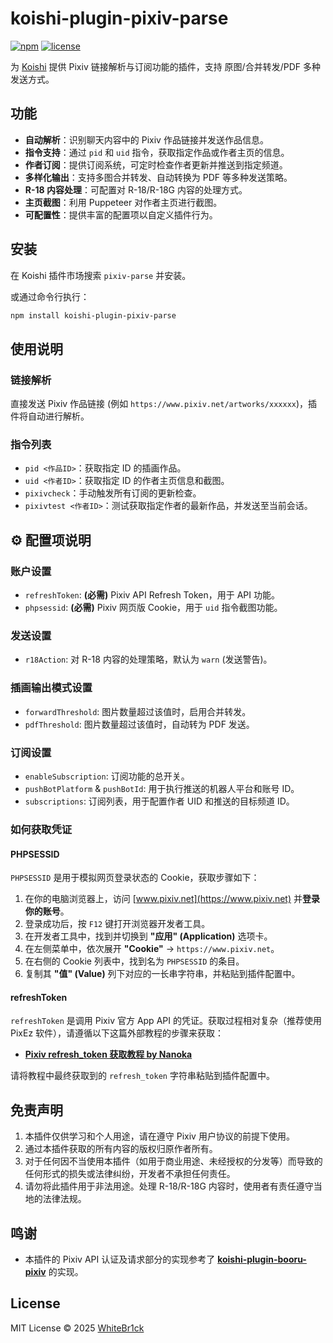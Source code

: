 # koishi-plugin-pixiv-parse

[![npm](https://img.shields.io/npm/v/koishi-plugin-pixiv-parse?style=flat-square)](https://www.npmjs.com/package/koishi-plugin-pixiv-parse)
[![license](https://img.shields.io/npm/l/koishi-plugin-pixiv-parse?style=flat-square)](https://github.com/WhiteBr1ck/koishi-plugin-pixiv-parse/blob/main/LICENSE)

为 [Koishi](https://koishi.chat/) 提供 Pixiv 链接解析与订阅功能的插件，支持 原图/合并转发/PDF 多种发送方式。

## 功能

- **自动解析**：识别聊天内容中的 Pixiv 作品链接并发送作品信息。
- **指令支持**：通过 `pid` 和 `uid` 指令，获取指定作品或作者主页的信息。
- **作者订阅**：提供订阅系统，可定时检查作者更新并推送到指定频道。
- **多样化输出**：支持多图合并转发、自动转换为 PDF 等多种发送策略。
- **R-18 内容处理**：可配置对 R-18/R-18G 内容的处理方式。
- **主页截图**：利用 Puppeteer 对作者主页进行截图。
- **可配置性**：提供丰富的配置项以自定义插件行为。

## 安装

在 Koishi 插件市场搜索 `pixiv-parse` 并安装。

或通过命令行执行：
```bash
npm install koishi-plugin-pixiv-parse
```

## 使用说明

### 链接解析
直接发送 Pixiv 作品链接 (例如 `https://www.pixiv.net/artworks/xxxxxx`)，插件将自动进行解析。

### 指令列表

- `pid <作品ID>`：获取指定 ID 的插画作品。
- `uid <作者ID>`：获取指定 ID 的作者主页信息和截图。
- `pixivcheck`：手动触发所有订阅的更新检查。
- `pixivtest <作者ID>`：测试获取指定作者的最新作品，并发送至当前会话。

## ⚙️ 配置项说明

### 账户设置
- `refreshToken`: **(必需)** Pixiv API Refresh Token，用于 API 功能。
- `phpsessid`: **(必需)** Pixiv 网页版 Cookie，用于 `uid` 指令截图功能。

### 发送设置
- `r18Action`: 对 R-18 内容的处理策略，默认为 `warn` (发送警告)。

### 插画输出模式设置
- `forwardThreshold`: 图片数量超过该值时，启用合并转发。
- `pdfThreshold`: 图片数量超过该值时，自动转为 PDF 发送。

### 订阅设置
- `enableSubscription`: 订阅功能的总开关。
- `pushBotPlatform` & `pushBotId`: 用于执行推送的机器人平台和账号 ID。
- `subscriptions`: 订阅列表，用于配置作者 UID 和推送的目标频道 ID。

### 如何获取凭证

#### PHPSESSID

`PHPSESSID` 是用于模拟网页登录状态的 Cookie，获取步骤如下：

1.  在你的电脑浏览器上，访问 [www.pixiv.net](https://www.pixiv.net) 并**登录你的账号**。
2.  登录成功后，按 `F12` 键打开浏览器开发者工具。
3.  在开发者工具中，找到并切换到 **"应用" (Application)** 选项卡。
4.  在左侧菜单中，依次展开 **"Cookie"** -> `https://www.pixiv.net`。
5.  在右侧的 Cookie 列表中，找到名为 `PHPSESSID` 的条目。
6.  复制其 **"值" (Value)** 列下对应的一长串字符串，并粘贴到插件配置中。

#### refreshToken

`refreshToken` 是调用 Pixiv 官方 App API 的凭证。获取过程相对复杂（推荐使用 PixEz 软件），请遵循以下这篇外部教程的步骤来获取：

-   **[Pixiv refresh_token 获取教程 by Nanoka](https://www.nanoka.top/posts/e78ef86/)**

请将教程中最终获取到的 `refresh_token` 字符串粘贴到插件配置中。

## 免责声明

1.  本插件仅供学习和个人用途，请在遵守 Pixiv 用户协议的前提下使用。
2.  通过本插件获取的所有内容的版权归原作者所有。
3.  对于任何因不当使用本插件（如用于商业用途、未经授权的分发等）而导致的任何形式的损失或法律纠纷，开发者不承担任何责任。
4.  请勿将此插件用于非法用途。处理 R-18/R-18G 内容时，使用者有责任遵守当地的法律法规。

## 鸣谢

-   本插件的 Pixiv API 认证及请求部分的实现参考了 [**koishi-plugin-booru-pixiv**](https://www.npmjs.com/package/koishi-plugin-booru-pixiv) 的实现。

## License

MIT License © 2025 [WhiteBr1ck](https://github.com/WhiteBr1ck)